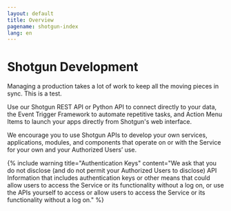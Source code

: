 ```yaml
---
layout: default
title: Overview
pagename: shotgun-index
lang: en
---
```


# Shotgun Development

Managing a production takes a lot of work to keep all the moving pieces in sync. This is a test.

Use our Shotgun REST API or Python API to connect directly to your data, the Event Trigger Framework to automate repetitive tasks, and Action Menu Items to launch your apps directly from Shotgun's web interface.

We encourage you to use Shotgun APIs to develop your own services, applications, modules, and components that operate on or with the Service for your own and your Authorized Users’ use. 

{% include warning title="Authentication Keys" content="We ask that you do not disclose (and do not permit your Authorized Users to disclose) API Information that includes authentication keys or other means that could allow users to access the Service or its functionality without a log on, or use the APIs yourself to access or allow users to access the Service or its functionality without a log on." %}




